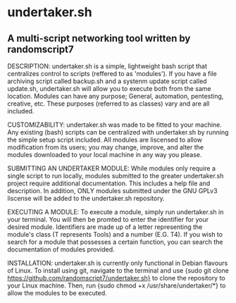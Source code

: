 # undertaker.sh
A multi-script networking tool written by randomscript7
--------------------------------------------------------------

DESCRIPTION: undertaker.sh is a simple, lightweight bash script that centralizes control to scripts (reffered to as 'modules').
If you have a file archiving script called backup.sh and a systenm update script called update.sh, undertaker.sh will allow you to execute both from the same location. Modules can have any purpose; General, automation, pentesting, creative, etc. These purposes (referred to as classes) vary and are all included.

CUSTOMIZABILITY: undertaker.sh was made to be fitted to your machine. Any existing (bash) scripts can be centralized with undertaker.sh by running the simple setup script included. All modules are liscensed to allow modification from its users; you may change, improve, and alter the modules downloaded to your local machine in any way you please.

SUBMITTING AN UNDERTAKER MODULE: While modules only require a single script to run locally, modules submitted to the greater undertaker.sh project require additional documentation. This includes a help file and description. In addition, ONLY modules submitted under the GNU GPLv3 liscense will be added to the undertaker.sh repository.

EXECUTING A MODULE: To execute a module, simply run undertaker.sh in your terminal. You will then be promted to enter the identifier for your desired module. Identifiers are made up of a letter representing the module's class (T represents Tools) and a number (E.G. T4). If you wish to search for a module that possesses a certain function, you can search the documentation of modules provided.

INSTALLATION: undertaker.sh is currently only functional in Debian flavours of Linux. To install using git, navigate to the terminal and use {sudo git clone https://github.com/randomscript7/undertaker.sh} to clone the repository to your Linux machine. Then, run {sudo chmod +x /usr/share/undertaker/*} to allow the modules to be executed.
